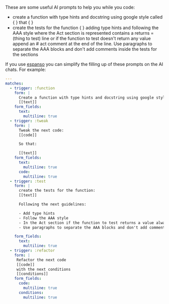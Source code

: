 These are some useful AI prompts to help you while you code:

- create a function with type hints and docstring using google style called { } that { }
- create the tests for the function { } adding type hints and following the AAA style where the Act section is represented contains a returns = (thing to test) line or if the function to test doesn't return any value append an # act comment at the end of the line. Use paragraphs to separate the AAA blocks and don't add comments inside the tests for the sections

If you use [espanso](espanso.md) you can simplify the filling up of these prompts on the AI chats. For example:

```yaml
---
matches:
  - trigger: :function
    form: |
      Create a function with type hints and docstring using google style called [[name]] that:
      [[text]] 
    form_fields:
      text:
        multiline: true
  - trigger: :tweak
    form: |
      Tweak the next code:
      [[code]] 

      So that: 

      [[text]] 
    form_fields:
      text:
        multiline: true
      code:
        multiline: true
  - trigger: :test
    form: |
      create the tests for the function:
      [[text]] 

      Following the next guidelines:

      - Add type hints 
      - Follow the AAA style 
      - In the Act section if the function to test returns a value always name that variable returns. If the function to test doesn't return any value append an # act comment at the end of the line. 
      - Use paragraphs to separate the AAA blocks and don't add comments like # Arrange or # Act or # Act/Assert or # Assert

    form_fields:
      text:
        multiline: true
  - trigger: :refactor
    form: |
     Refactor the next code
     [[code]] 
     with the next conditions
     [[conditions]]
    form_fields:
      code:
        multiline: true
      conditions:
        multiline: true
```

